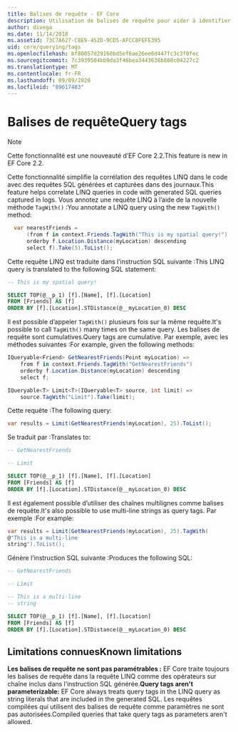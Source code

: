 ```yaml
---
title: Balises de requête - EF Core
description: Utilisation de balises de requête pour aider à identifier des requêtes spécifiques dans les messages de journal émis par Entity Framework Core
author: divega
ms.date: 11/14/2018
ms.assetid: 73C7A627-C8E9-452D-9CD5-AFCC8FEFE395
uid: core/querying/tags
ms.openlocfilehash: bf80057d29160bd5ef6ae26ee6d447fc3c3f0fec
ms.sourcegitcommit: 7c3939504bb9da3f46bea3443638b808c04227c2
ms.translationtype: MT
ms.contentlocale: fr-FR
ms.lasthandoff: 09/09/2020
ms.locfileid: "89617483"
---
```

# <a name="query-tags"></a><span data-ttu-id="95867-103">Balises de requête</span><span class="sxs-lookup"><span data-stu-id="95867-103">Query tags</span></span>

> [!NOTE]
> <span data-ttu-id="95867-104">Cette fonctionnalité est une nouveauté d’EF Core 2.2.</span><span class="sxs-lookup"><span data-stu-id="95867-104">This feature is new in EF Core 2.2.</span></span>

<span data-ttu-id="95867-105">Cette fonctionnalité simplifie la corrélation des requêtes LINQ dans le code avec des requêtes SQL générées et capturées dans des journaux.</span><span class="sxs-lookup"><span data-stu-id="95867-105">This feature helps correlate LINQ queries in code with generated SQL queries captured in logs.</span></span>
<span data-ttu-id="95867-106">Vous annotez une requête LINQ à l’aide de la nouvelle méthode `TagWith()` :</span><span class="sxs-lookup"><span data-stu-id="95867-106">You annotate a LINQ query using the new `TagWith()` method:</span></span>

``` csharp
  var nearestFriends =
      (from f in context.Friends.TagWith("This is my spatial query!")
      orderby f.Location.Distance(myLocation) descending
      select f).Take(5).ToList();
```

<span data-ttu-id="95867-107">Cette requête LINQ est traduite dans l’instruction SQL suivante :</span><span class="sxs-lookup"><span data-stu-id="95867-107">This LINQ query is translated to the following SQL statement:</span></span>

``` sql
-- This is my spatial query!

SELECT TOP(@__p_1) [f].[Name], [f].[Location]
FROM [Friends] AS [f]
ORDER BY [f].[Location].STDistance(@__myLocation_0) DESC
```

<span data-ttu-id="95867-108">Il est possible d’appeler `TagWith()` plusieurs fois sur la même requête.</span><span class="sxs-lookup"><span data-stu-id="95867-108">It's possible to call `TagWith()` many times on the same query.</span></span>
<span data-ttu-id="95867-109">Les balises de requête sont cumulatives.</span><span class="sxs-lookup"><span data-stu-id="95867-109">Query tags are cumulative.</span></span>
<span data-ttu-id="95867-110">Par exemple, avec les méthodes suivantes :</span><span class="sxs-lookup"><span data-stu-id="95867-110">For example, given the following methods:</span></span>

``` csharp
IQueryable<Friend> GetNearestFriends(Point myLocation) =>
    from f in context.Friends.TagWith("GetNearestFriends")
    orderby f.Location.Distance(myLocation) descending
    select f;

IQueryable<T> Limit<T>(IQueryable<T> source, int limit) =>
    source.TagWith("Limit").Take(limit);
```

<span data-ttu-id="95867-111">Cette requête :</span><span class="sxs-lookup"><span data-stu-id="95867-111">The following query:</span></span>

``` csharp
var results = Limit(GetNearestFriends(myLocation), 25).ToList();
```

<span data-ttu-id="95867-112">Se traduit par :</span><span class="sxs-lookup"><span data-stu-id="95867-112">Translates to:</span></span>

``` sql
-- GetNearestFriends

-- Limit

SELECT TOP(@__p_1) [f].[Name], [f].[Location]
FROM [Friends] AS [f]
ORDER BY [f].[Location].STDistance(@__myLocation_0) DESC
```

<span data-ttu-id="95867-113">Il est également possible d’utiliser des chaînes multilignes comme balises de requête.</span><span class="sxs-lookup"><span data-stu-id="95867-113">It's also possible to use multi-line strings as query tags.</span></span>
<span data-ttu-id="95867-114">Par exemple :</span><span class="sxs-lookup"><span data-stu-id="95867-114">For example:</span></span>

``` csharp
var results = Limit(GetNearestFriends(myLocation), 25).TagWith(
@"This is a multi-line
string").ToList();
```

<span data-ttu-id="95867-115">Génère l’instruction SQL suivante :</span><span class="sxs-lookup"><span data-stu-id="95867-115">Produces the following SQL:</span></span>

``` sql
-- GetNearestFriends

-- Limit

-- This is a multi-line
-- string

SELECT TOP(@__p_1) [f].[Name], [f].[Location]
FROM [Friends] AS [f]
ORDER BY [f].[Location].STDistance(@__myLocation_0) DESC
```

## <a name="known-limitations"></a><span data-ttu-id="95867-116">Limitations connues</span><span class="sxs-lookup"><span data-stu-id="95867-116">Known limitations</span></span>

<span data-ttu-id="95867-117">**Les balises de requête ne sont pas paramétrables :** EF Core traite toujours les balises de requête dans la requête LINQ comme des opérateurs sur chaîne inclus dans l’instruction SQL générée.</span><span class="sxs-lookup"><span data-stu-id="95867-117">**Query tags aren't parameterizable:** EF Core always treats query tags in the LINQ query as string literals that are included in the generated SQL.</span></span>
<span data-ttu-id="95867-118">Les requêtes compilées qui utilisent des balises de requête comme paramètres ne sont pas autorisées.</span><span class="sxs-lookup"><span data-stu-id="95867-118">Compiled queries that take query tags as parameters aren't allowed.</span></span>
